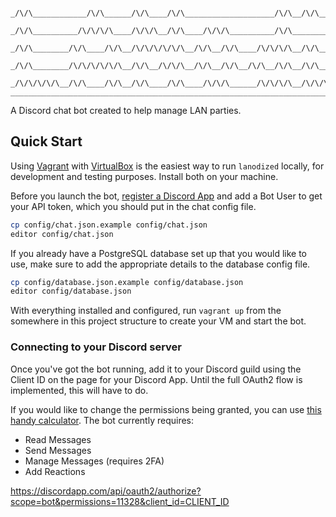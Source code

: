 ```
     _/\/\____________/\/\______/\/\____/\/\____________________/\/\__/\/\__________________________________/\/\_
    _/\/\__________/\/\/\/\____/\/\/\__/\/\____/\/\/\__________/\/\__________/\/\/\/\/\____/\/\/\__________/\/\_ 
   _/\/\________/\/\____/\/\__/\/\/\/\/\/\__/\/\__/\/\____/\/\/\/\__/\/\________/\/\____/\/\/\/\/\____/\/\/\/\_  
  _/\/\________/\/\/\/\/\/\__/\/\__/\/\/\__/\/\__/\/\__/\/\__/\/\__/\/\______/\/\______/\/\________/\/\__/\/\_   
 _/\/\/\/\/\__/\/\____/\/\__/\/\____/\/\____/\/\/\______/\/\/\/\__/\/\/\__/\/\/\/\/\____/\/\/\/\____/\/\/\/\_    
____________________________________________________________________________________________________________     
```

A Discord chat bot created to help manage LAN parties.

## Quick Start
Using [Vagrant](https://www.vagrantup.com/downloads.html) with [VirtualBox](https://www.virtualbox.org/wiki/Downloads) is the easiest way to run `lanodized` locally, for development and testing purposes. Install both on your machine.

Before you launch the bot, [register a Discord App](https://discordapp.com/developers/applications/me) and add a Bot User to get your API token, which you should put in the chat config file.

```bash
cp config/chat.json.example config/chat.json
editor config/chat.json
```

If you already have a PostgreSQL database set up that you would like to use, make sure to add the appropriate details to the database config file.

```bash
cp config/database.json.example config/database.json
editor config/database.json
```

With everything installed and configured, run `vagrant up` from the somewhere in this project structure to create your VM and start the bot.

### Connecting to your Discord server
Once you've got the bot running, add it to your Discord guild using the Client ID on the page for your Discord App. Until the full OAuth2 flow is implemented, this will have to do.

If you would like to change the permissions being granted, you can use [this handy calculator](https://discordapi.com/permissions.html). The bot currently requires:
- Read Messages
- Send Messages
- Manage Messages (requires 2FA)
- Add Reactions

<https://discordapp.com/api/oauth2/authorize?scope=bot&permissions=11328&client_id=CLIENT_ID>